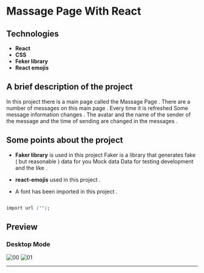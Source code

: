# Massage Page With React

## Technologies

- **React**
- **CSS**
- **Feker library**
- **React emojis**


## A brief description of the project

In this project there is a main page called the Massage Page .
There are a number of messages on this main page .
Every time it is refreshed
Some message information changes .
The avatar and the name of the sender of the message and the time of sending are changed in the messages .

## Some points about the project

- **Faker library** is used in this project 
Faker is a library that generates fake ( but reasonable ) data for you
Mock data
Data for testing development and the like .

- **react-emojis** used in this project .

- A font has been imported in this project .

```CSS

import url ('');

```

## Preview

### Desktop Mode

![00](https://user-images.githubusercontent.com/100797809/187063878-737ec560-b5ea-4ff5-911b-76f3d31c4cbf.png)
![01](https://user-images.githubusercontent.com/100797809/187063883-c582d544-a02e-49ae-b79b-73a1bf8e94d0.png)

---
